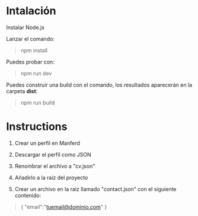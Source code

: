 # Intalación

Instalar Node.js

Lanzar el comando:

> npm install

Puedes probar con:

> npm run dev

Puedes construir una build con el comando, los resultados aparecerán en la carpeta **dist**:

> npm run build

# Instructions

1. Crear un perfil en Manferd

2. Descargar el perfil como JSON

3. Renombrar el archivo a "cv.json"

4. Añadirlo a la raiz del proyecto

5. Crear un archivo en la raiz llamado "contact.json" con el siguiente contenido:

> { "email":"tuemail@dominio.com" }
